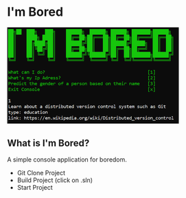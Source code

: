 # I'm Bored

<img src="/image.png" width="400"/>


## What is I'm Bored?

A simple console application for boredom.

- Git Clone Project
- Build Project (click on .sln)
- Start Project
